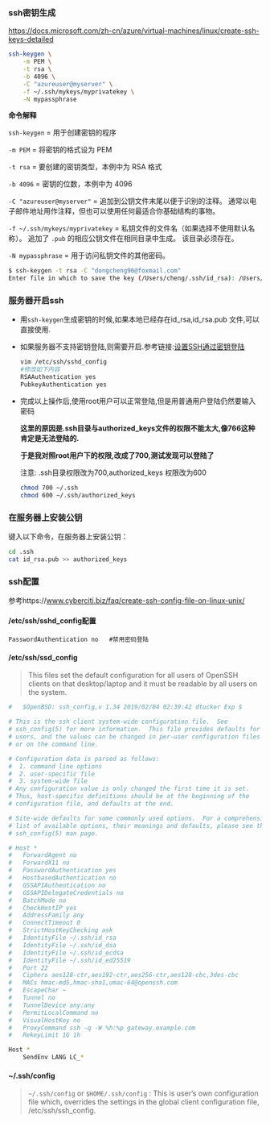 ### ssh密钥生成

https://docs.microsoft.com/zh-cn/azure/virtual-machines/linux/create-ssh-keys-detailed

```bash
ssh-keygen \
    -m PEM \
    -t rsa \
    -b 4096 \
    -C "azureuser@myserver" \
    -f ~/.ssh/mykeys/myprivatekey \
    -N mypassphrase
```

**命令解释**

`ssh-keygen` = 用于创建密钥的程序

`-m PEM` = 将密钥的格式设为 PEM

`-t rsa` = 要创建的密钥类型，本例中为 RSA 格式

`-b 4096` = 密钥的位数，本例中为 4096

`-C "azureuser@myserver"` = 追加到公钥文件末尾以便于识别的注释。 通常以电子邮件地址用作注释，但也可以使用任何最适合你基础结构的事物。

`-f ~/.ssh/mykeys/myprivatekey` = 私钥文件的文件名（如果选择不使用默认名称）。 追加了 `.pub` 的相应公钥文件在相同目录中生成。 该目录必须存在。

`-N mypassphrase` = 用于访问私钥文件的其他密码。

```sh
$ ssh-keygen -t rsa -C "dongcheng96@foxmail.com"
Enter file in which to save the key (/Users/cheng/.ssh/id_rsa): /Users/cheng/.ssh/banwa_id_rsa #输入保存路径
```



### 服务器开启ssh

- 用`ssh-keygen`生成密钥的时候,如果本地已经存在id_rsa,id_rsa.pub 文件,可以直接使用.

- 如果服务器不支持密钥登陆,则需要开启.参考链接:[设置SSH通过密钥登陆](https://hyjk2000.github.io/2012/03/16/how-to-set-up-ssh-keys/)

  ```bash
  vim /etc/ssh/sshd_config
  #修改如下内容
  RSAAuthentication yes
  PubkeyAuthentication yes
  ```

- 完成以上操作后,使用root用户可以正常登陆,但是用普通用户登陆仍然要输入密码

  **这里的原因是.ssh目录与authorized_keys文件的权限不能太大,像766这种肯定是无法登陆的.**

  **于是我对照root用户下的权限,改成了700,测试发现可以登陆了**

  注意: .ssh目录权限改为700,authorized_keys 权限改为600

  ```sh
  chmod 700 ~/.ssh
  chmod 600 ~/.ssh/authorized_keys
  ```



### 在服务器上安装公钥

键入以下命令，在服务器上安装公钥：

```bash
cd .ssh
cat id_rsa.pub >> authorized_keys
```



### ssh配置

参考https://www.cyberciti.biz/faq/create-ssh-config-file-on-linux-unix/

#### /etc/ssh/sshd_config配置

```
PasswordAuthentication no	#禁用密码登陆
```

#### /etc/ssh/ssd_config

> This files set the default configuration for all users of OpenSSH clients on that desktop/laptop and it must be readable by all users on the system.

```sh
#	$OpenBSD: ssh_config,v 1.34 2019/02/04 02:39:42 dtucker Exp $

# This is the ssh client system-wide configuration file.  See
# ssh_config(5) for more information.  This file provides defaults for
# users, and the values can be changed in per-user configuration files
# or on the command line.

# Configuration data is parsed as follows:
#  1. command line options
#  2. user-specific file
#  3. system-wide file
# Any configuration value is only changed the first time it is set.
# Thus, host-specific definitions should be at the beginning of the
# configuration file, and defaults at the end.

# Site-wide defaults for some commonly used options.  For a comprehensive
# list of available options, their meanings and defaults, please see the
# ssh_config(5) man page.

# Host *
#   ForwardAgent no
#   ForwardX11 no
#   PasswordAuthentication yes
#   HostbasedAuthentication no
#   GSSAPIAuthentication no
#   GSSAPIDelegateCredentials no
#   BatchMode no
#   CheckHostIP yes
#   AddressFamily any
#   ConnectTimeout 0
#   StrictHostKeyChecking ask
#   IdentityFile ~/.ssh/id_rsa
#   IdentityFile ~/.ssh/id_dsa
#   IdentityFile ~/.ssh/id_ecdsa
#   IdentityFile ~/.ssh/id_ed25519
#   Port 22
#   Ciphers aes128-ctr,aes192-ctr,aes256-ctr,aes128-cbc,3des-cbc
#   MACs hmac-md5,hmac-sha1,umac-64@openssh.com
#   EscapeChar ~
#   Tunnel no
#   TunnelDevice any:any
#   PermitLocalCommand no
#   VisualHostKey no
#   ProxyCommand ssh -q -W %h:%p gateway.example.com
#   RekeyLimit 1G 1h

Host *
	SendEnv LANG LC_*
```

#### ~/.ssh/config

> `~/.ssh/config` or `$HOME/.ssh/config` : This is user’s own configuration file which, overrides the settings in the global client configuration file, /etc/ssh/ssh_config.

